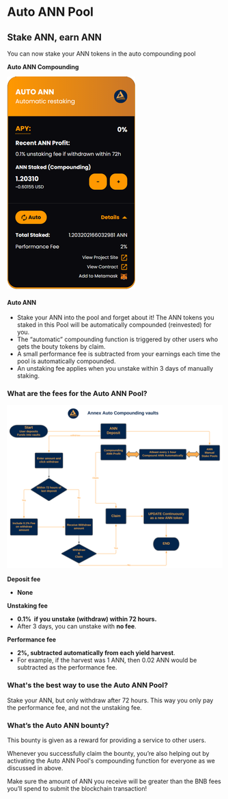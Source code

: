# Auto ANN Pool

## Stake ANN, earn ANN

You can now stake your ANN tokens in the auto compounding pool

**Auto ANN Compounding**

![](<../.gitbook/assets/Capture2 (1).png>)

#### Auto ANN

* Stake your ANN into the pool and forget about it! The ANN tokens you staked in this Pool will be automatically compounded (reinvested) for you.
* The “automatic” compounding function is triggered by other users who gets the bouty tokens by claim.
* A small performance fee is subtracted from your earnings each time the pool is automatically compounded.
* An unstaking fee applies when you unstake within 3 days of manually staking.

### What are the fees for the Auto ANN Pool?

![](<../.gitbook/assets/Annex Vaults - Flow Diagram (1).svg>)

**Deposit fee**

* **None**

**Unstaking fee**

* **0.1%  if you unstake (withdraw) within 72 hours.**
* After 3 days, you can unstake with **no fee**.

**Performance fee**

* **2%, subtracted automatically from each yield harvest**.
* For example, if the harvest was 1 ANN, then 0.02 ANN would be subtracted as the performance fee.

### What's the best way to use the Auto ANN Pool? <a href="docs-internal-guid-3b1f91a6-7fff-fc76-976a-3a06bada2520" id="docs-internal-guid-3b1f91a6-7fff-fc76-976a-3a06bada2520"></a>

Stake your ANN, but only withdraw after 72 hours. This way you only pay the performance fee, and not the unstaking fee.

### What’s the Auto ANN bounty?

This bounty is given as a reward for providing a service to other users.

Whenever you successfully claim the bounty, you’re also helping out by activating the Auto ANN Pool's compounding function for everyone as we discussed in above.

Make sure the amount of ANN you receive will be greater than the BNB fees you’ll spend to submit the blockchain transaction!
